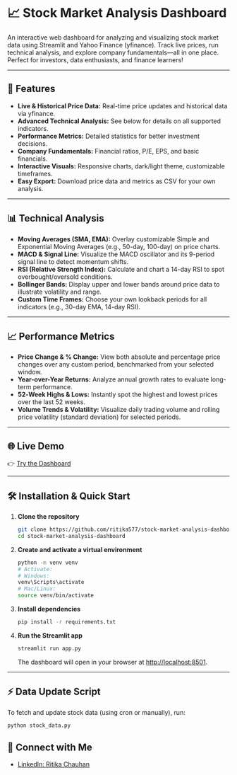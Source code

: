 # 📈 Stock Market Analysis Dashboard

An interactive web dashboard for analyzing and visualizing stock market data using Streamlit and Yahoo Finance (yfinance). Track live prices, run technical analysis, and explore company fundamentals—all in one place. Perfect for investors, data enthusiasts, and finance learners!

---

## 🚀 Features

- **Live & Historical Price Data:** Real-time price updates and historical data via yfinance.
- **Advanced Technical Analysis:** See below for details on all supported indicators.
- **Performance Metrics:** Detailed statistics for better investment decisions.
- **Company Fundamentals:** Financial ratios, P/E, EPS, and basic financials.
- **Interactive Visuals:** Responsive charts, dark/light theme, customizable timeframes.
- **Easy Export:** Download price data and metrics as CSV for your own analysis.

---

## 📊 Technical Analysis

- **Moving Averages (SMA, EMA):** Overlay customizable Simple and Exponential Moving Averages (e.g., 50-day, 100-day) on price charts.  
- **MACD & Signal Line:** Visualize the MACD oscillator and its 9-period signal line to detect momentum shifts.  
- **RSI (Relative Strength Index):** Calculate and chart a 14-day RSI to spot overbought/oversold conditions.  
- **Bollinger Bands:** Display upper and lower bands around price data to illustrate volatility and range.  
- **Custom Time Frames:** Choose your own lookback periods for all indicators (e.g., 30-day EMA, 14-day RSI).

---

## 📈 Performance Metrics

- **Price Change & % Change:** View both absolute and percentage price changes over any custom period, benchmarked from your selected window.
- **Year-over-Year Returns:** Analyze annual growth rates to evaluate long-term performance.
- **52‑Week Highs & Lows:** Instantly spot the highest and lowest prices over the last 52 weeks.
- **Volume Trends & Volatility:** Visualize daily trading volume and rolling price volatility (standard deviation) for selected periods.

---

## 🌐 Live Demo

👉 [Try the Dashboard](https://stock-market-analysis-dashboard.streamlit.app/)

---

## 🛠️ Installation & Quick Start

1. **Clone the repository**
    ```bash
    git clone https://github.com/ritika577/stock-market-analysis-dashboard.git
    cd stock-market-analysis-dashboard
    ```

2. **Create and activate a virtual environment**
    ```bash
    python -m venv venv
    # Activate:
    # Windows:
    venv\Scripts\activate
    # Mac/Linux:
    source venv/bin/activate
    ```

3. **Install dependencies**
    ```bash
    pip install -r requirements.txt
    ```

4. **Run the Streamlit app**
    ```bash
    streamlit run app.py
    ```
    The dashboard will open in your browser at [http://localhost:8501](http://localhost:8501).

---

## ⚡ Data Update Script

To fetch and update stock data (using cron or manually), run:
```bash
python stock_data.py
```

## 👤 Connect with Me

- [LinkedIn: Ritika Chauhan](https://www.linkedin.com/in/ritika-chauhan-1370a9211/)
